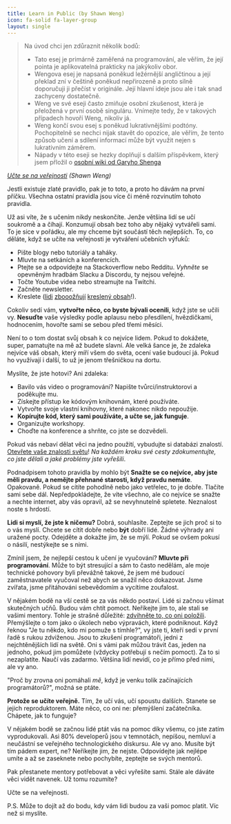 ```yaml
---
title: Learn in Public (by Shawn Weng)
icon: fa-solid fa-layer-group
layout: single
---
```


> Na úvod chci jen zdůraznit několik bodů:
> - Tato esej je primárně zaměřená na programování, ale věřím, že její pointa je aplikovatelná prakticky na jakýkoliv obor.
> - Wengova esej je napsaná poněkud ležérnější angličtinou a její překlad zní v češtině poněkud nepřirozeně a proto silně doporučuji ji přečíst v originále. Její hlavní ideje jsou ale i tak snad zachyceny dostatečně.
> - Weng ve své eseji často zmiňuje osobní zkušenost, která je přeložená v první osobě singuláru. Vnímejte tedy, že v takových případech hovoří Weng, nikoliv já.
> - Weng končí svou esej s poněkud lukrativnějšími podtóny. Pochopitelně se nechci nijak stavět do opozice, ale věřím, že tento způsob učení a sdílení informací může být využit nejen s lukrativním záměrem.
> - Nápady v této eseji se hezky doplňují s dalším příspěvkem, který jsem přložil o [osobní wiki od Garyho Shenga](/translations/why-you-should-create-a-personal-wiki)

*[Učte se na veřejnosti](https://www.swyx.io/learn-in-public) (Shawn Weng)*

Jestli existuje zlaté pravidlo, pak je to toto, a proto ho dávám na první příčku. Všechna ostatní pravidla jsou více či méně rozvinutím tohoto pravidla.

Už asi víte, že s učením nikdy neskončíte. Jenže většina lidí se učí soukromě a a číhají. Konzumují obsah bez toho aby nějaký vytvářeli sami. To je sice v pořádku, ale my chceme být součástí těch nejlepších. To, co děláte, když se učíte na veřejnosti je vytváření učebních výfuků:

- Pište blogy nebo tutoriály a taháky.
- Mluvte na setkáních a konferencích.
- Ptejte se a odpovídejte na Stackoverflow nebo Redditu. *Vyhněte* se opevněným hradbám Slacku a Discordu, ty nejsou veřejné.
- Točte Youtube videa nebo streamujte na Twitchi.
- Začněte newsletter.
- Kreslete ([lidi](https://code-cartoons.com/) [zbooožňují](https://wizardzines.com/) [kreslený obsah](https://arkwright.github.io/scaling-react-server-side-rendering.html)!).

Cokoliv sedí vám, **vytvořte něco, co byste bývali ocenili**, když jste se učili vy. **Nesuďte** vaše výsledky podle aplausu nebo přesdílení, hvězdičkami, hodnocením, hovořte sami se sebou před třemi měsíci.

Není to o tom dostat svůj obsah k co nejvíce lidem. Pokud to dokážete, super, pamatujte na mě až budete slavní. Ale velká šance je, že zdaleka nejvíce váš obsah, který míří všem do světa, ocení vaše budoucí já. Pokud ho využívají i další, to už je jenom třešničkou na dortu.

Myslíte, že jste hotovi? Ani zdaleka:

- Bavilo vás video o programování? Napište tvůrci/instruktorovi a poděkujte mu.
- Získejte přístup ke kódovým knihovnám, které používáte.
- Vytvořte svoje vlastní knihovny, které nakonec nikdo nepoužije.
- **Kopírujte kód, který sami používáte, a učte se, jak funguje**.
- Organizujte workshopy.
- Choďte na konference a shrňte, co jste se dozvědeli.

Pokud vás nebaví dělat věci na jedno použití, vybudujte si databázi znalostí. [Otevřete vaše znalosti světu](https://www.swyx.io/ideas/?filter=open%20source%20your&show=Talk)! *Na každém kroku své cesty zdokumentujte, co jste dělali a jaké problémy jste vyřešili*.

Podnadpisem tohoto pravidla by mohlo být **Snažte se co nejvíce, aby jste měli pravdu, a nemějte přehnané starosti, když pravdu nemáte**. Opakovaně. Pokud se cítíte pohodlně nebo jako vetřelec, to je dobře. Tlačíte sami sebe dál. Nepředpokládejte, že víte všechno, ale co nejvíce se snažte a nechte internet, aby vás opravil, až se nevyhnutelně spletete. Neznalost noste s hrdostí.

**Lidi si myslí, že jste k ničemu?** Dobrá, souhlasíte. Zeptejte se jich proč si to o vás myslí. Chcete se cítit dobře nebo **být** dobří lidé. Žádné výhrady ani uražené pocty. Odejděte a dokažte jim, že se mýlí. Pokud se ovšem pokusí o násilí, nestýkejte se s nimi.

Zmínil jsem, že nejlepší cestou k učení je vyučování? **Mluvte při programování**. Může to být stresující a sám to často nedělám, ale moje technické pohovory byli převážně takové, že jsem mé budoucí zaměstnavatele vyučoval než abych se snažil něco dokazovat. Jsme zvířata, jsme přitáhováni sebevědomím a vycítíme zoufalost.

V nějakém bodě na vší cestě se za vás někdo postaví. Lidé si začnou všímat skutečných učňů. Budou vám chtít pomoct. Neříkejte jim to, ale stali se vašimi mentory. Tohle je strašně důležité: [zdvihněte to, co oni položili](https://www.swyx.io/writing/learn-in-public-hack). Přemýšlejte o tom jako o úkolech nebo výpravách, které podniknout. Když řeknou "Je tu někdo, kdo mi pomuže s tímhle?", vy jste ti, kteří sedí v první řadě s rukou zdviženou. Jsou to zkušení programátoři, jedni z nejchtěnějších lidí na světě. Oni s vámi pak můžou trávit čas, jeden na jednoho, pokud jim pomůžete (vždycky potřebují s nečím pomoct). Za to si nezaplatíte. Naučí vás zadarmo. Většina lidí nevidí, co je přímo před nimi, ale vy ano.

"Proč by zrovna oni pomáhali *mě*, když je venku tolik začínajících programátorů?", možná se ptáte.

**Protože se učíte veřejně.** Tím, že učí vás, učí spoustu dalších. Stanete se jejich reproduktorem. Máte něco, co oni ne: přemýšlení začátečníka. Chápete, jak to funguje?

V nějakém bodě se začnou lidé ptát vás na pomoc díky všemu, co jste zatím vyprodukovali. Asi 80% developerů jsou v temnotách, nepíšou, nemluví a neučástní se veřejného technologického diskursu. Ale vy ano. Musíte být tím pádem expert, ne? Neříkejte jim, že nejste. Odpovídejte jak nejlépe umíte a až se zaseknete nebo pochybíte, zeptejte se svých mentorů.

Pak přestanete mentory potřebovat a věci vyřešíte sami. Stále ale dáváte věci vidět navenek. Už tomu rozumíte?

Učte se na veřejnosti.

P.S. Může to dojít až do bodu, kdy vám lidi budou za vaši pomoc platit. Víc než si myslíte.